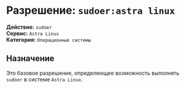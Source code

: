 # Разрешение: `sudoer:astra linux`

**Действие:** `sudoer`  
**Сервис:** `Astra Linux`  
**Категория:** `Операционные системы`

## Назначение
Это базовое разрешение, определяющее возможность выполнять `sudoer` в системе `Astra Linux`.
